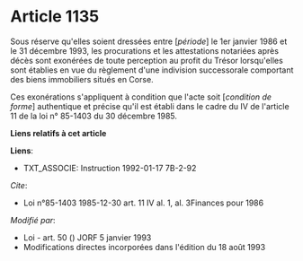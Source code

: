 # Article 1135

Sous réserve qu'elles soient dressées entre [*période*] le 1er janvier 1986 et le 31 décembre 1993, les procurations et les
attestations notariées après décès sont exonérées de toute perception au profit du Trésor lorsqu'elles sont établies en vue
du règlement d'une indivision successorale comportant des biens immobiliers situés en Corse.

Ces exonérations s'appliquent à condition que l'acte soit [*condition de forme*] authentique et précise qu'il est établi dans
le cadre du IV de l'article 11 de la loi n° 85-1403 du 30 décembre 1985.

**Liens relatifs à cet article**

**Liens**:

  - TXT_ASSOCIE: Instruction 1992-01-17 7B-2-92

_Cite_:

  - Loi n°85-1403 1985-12-30 art. 11 IV al. 1, al. 3Finances pour 1986

_Modifié par_:

  - Loi - art. 50 () JORF 5 janvier 1993
  - Modifications directes incorporées dans l'édition du 18 août 1993
